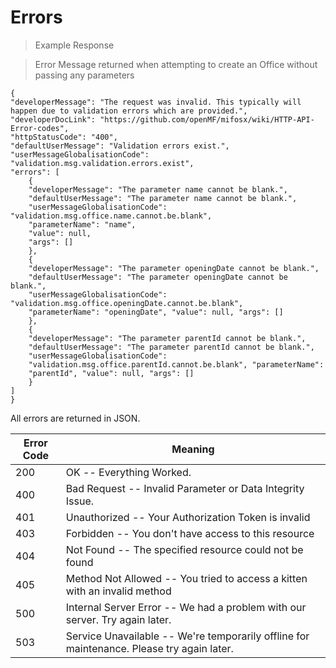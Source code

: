 # Errors

> Example Response

> Error Message returned when attempting to create an Office without passing any parameters

```shell
{
"developerMessage": "The request was invalid. This typically will happen due to validation errors which are provided.",
"developerDocLink": "https://github.com/openMF/mifosx/wiki/HTTP-API-Error-codes",
"httpStatusCode": "400",
"defaultUserMessage": "Validation errors exist.",
"userMessageGlobalisationCode": "validation.msg.validation.errors.exist",
"errors": [
	{
	"developerMessage": "The parameter name cannot be blank.",
	"defaultUserMessage": "The parameter name cannot be blank.",
	"userMessageGlobalisationCode": "validation.msg.office.name.cannot.be.blank",
	"parameterName": "name",
	"value": null,
	"args": []
	},
	{
	"developerMessage": "The parameter openingDate cannot be blank.",
	"defaultUserMessage": "The parameter openingDate cannot be blank.",
	"userMessageGlobalisationCode": "validation.msg.office.openingDate.cannot.be.blank",
	"parameterName": "openingDate", "value": null, "args": []
	},
	{
	"developerMessage": "The parameter parentId cannot be blank.",
	"defaultUserMessage": "The parameter parentId cannot be blank.",
	"userMessageGlobalisationCode":
	"validation.msg.office.parentId.cannot.be.blank", "parameterName":
	"parentId", "value": null, "args": []
	}
]
}
```

All errors are returned in JSON.

Error Code | Meaning
---------- | -------
200 | OK -- Everything Worked.
400 | Bad Request -- Invalid Parameter or Data Integrity Issue.
401 | Unauthorized -- Your Authorization Token is invalid
403 | Forbidden -- You don't have access to this resource
404 | Not Found -- The specified resource could not be found
405 | Method Not Allowed -- You tried to access a kitten with an invalid method
500 | Internal Server Error -- We had a problem with our server. Try again later.
503 | Service Unavailable -- We're temporarily offline for maintenance. Please try again later.

